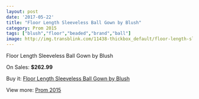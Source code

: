 ```yaml
---
layout: post
date: '2017-05-22'
title: "Floor Length Sleeveless Ball Gown by Blush"
category: Prom 2015
tags: ["blush","floor","beaded","brand","ball"]
image: http://img.transblink.com/11438-thickbox_default/floor-length-sleeveless-ball-gown-by-blush.jpg
---
```

Floor Length Sleeveless Ball Gown by Blush

On Sales: **$262.99**
<a href="https://www.transblink.com/en/prom-2015/3725-floor-length-sleeveless-ball-gown-by-blush.html"><amp-img layout="responsive" width="600" height="600" src="//img.transblink.com/11438-thickbox_default/floor-length-sleeveless-ball-gown-by-blush.jpg" alt="Floor Length Sleeveless Ball Gown by Blush 0" /></a>
<a href="https://www.transblink.com/en/prom-2015/3725-floor-length-sleeveless-ball-gown-by-blush.html"><amp-img layout="responsive" width="600" height="600" src="//img.transblink.com/11439-thickbox_default/floor-length-sleeveless-ball-gown-by-blush.jpg" alt="Floor Length Sleeveless Ball Gown by Blush 1" /></a>

Buy it: [Floor Length Sleeveless Ball Gown by Blush](https://www.transblink.com/en/prom-2015/3725-floor-length-sleeveless-ball-gown-by-blush.html "Floor Length Sleeveless Ball Gown by Blush")

View more: [Prom 2015](https://www.transblink.com/en/10-prom-2015 "Prom 2015")